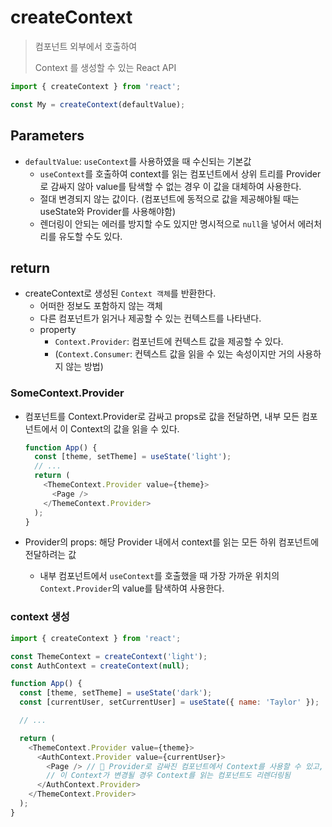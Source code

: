 # createContext
> 컴포넌트 외부에서 호출하여
>
> Context 를 생성할 수 있는 React API


```js
import { createContext } from 'react';

const My = createContext(defaultValue);
```


## Parameters

- `defaultValue`: `useContext`를 사용하였을 때 수신되는 기본값
  - `useContext`를 호출하여 context를 읽는 컴포넌트에서 상위 트리를 Provider로 감싸지 않아 value를 탐색할 수 없는 경우 이 값을 대체하여 사용한다.
  - 절대 변경되지 않는 값이다. (컴포넌트에 동적으로 값을 제공해야될 때는 useState와 Provider를 사용해야함)
  - 렌더링이 안되는 에러를 방지할 수도 있지만 명시적으로 `null`을 넣어서 에러처리를 유도할 수도 있다.


## return

- createContext로 생성된 `Context 객체`를 반환한다.
  - 어떠한 정보도 포함하지 않는 객체
  - 다른 컴포넌트가 읽거나 제공할 수 있는 컨텍스트를 나타낸다.
  - property
    - `Context.Provider`: 컴포넌트에 컨텍스트 값을 제공할 수 있다.
    - (`Context.Consumer`: 컨텍스트 값을 읽을 수 있는 속성이지만 거의 사용하지 않는 방법)



### SomeContext.Provider

- 컴포넌트를 Context.Provider로 감싸고 props로 값을 전달하면, 내부 모든 컴포넌트에서 이 Context의 값을 읽을 수 있다.

  ```js
  function App() {
    const [theme, setTheme] = useState('light');
    // ...
    return (
      <ThemeContext.Provider value={theme}>
        <Page />
      </ThemeContext.Provider>
    );
  }
  ```
- Provider의 props: 해당 Provider 내에서 context를 읽는 모든 하위 컴포넌트에 전달하려는 값
  - 내부 컴포넌트에서 `useContext`를 호출했을 때 가장 가까운 위치의 `Context.Provider`의 value를 탐색하여 사용한다.


### context 생성

```js
import { createContext } from 'react';

const ThemeContext = createContext('light');
const AuthContext = createContext(null);

function App() {
  const [theme, setTheme] = useState('dark');
  const [currentUser, setCurrentUser] = useState({ name: 'Taylor' });

  // ...

  return (
    <ThemeContext.Provider value={theme}>
      <AuthContext.Provider value={currentUser}>
        <Page /> // 🌟 Provider로 감싸진 컴포넌트에서 Context를 사용할 수 있고,
        // 이 Context가 변경될 경우 Context를 읽는 컴포넌트도 리렌더링됨
      </AuthContext.Provider>
    </ThemeContext.Provider>
  );
}
```